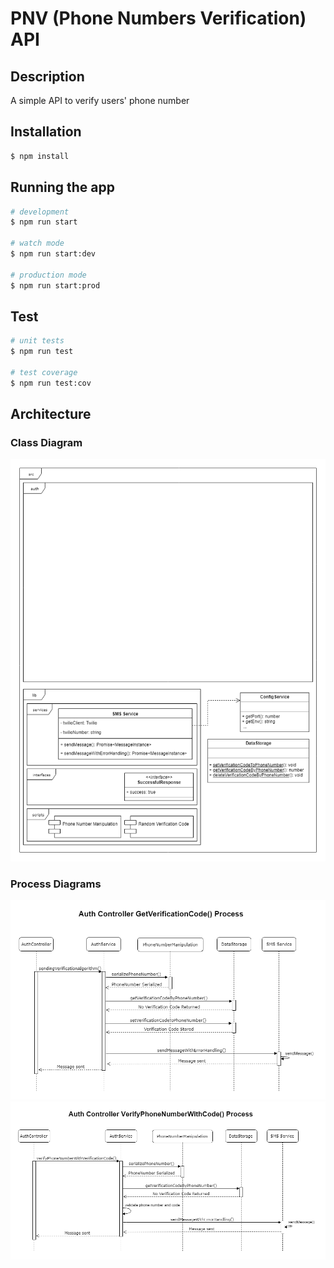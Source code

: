 # PNV (Phone Numbers Verification) API

## Description

A simple API to verify users' phone number

## Installation

```bash
$ npm install
```

## Running the app

```bash
# development
$ npm run start

# watch mode
$ npm run start:dev

# production mode
$ npm run start:prod
```

## Test

```bash
# unit tests
$ npm run test

# test coverage
$ npm run test:cov
```

## Architecture

### Class Diagram

<img src="./diagrams/classes-diagram.png" width="840" alt="Get verification code process diagram" />

### Process Diagrams

<img src="./diagrams/get-verification-code-process-diagram.png" width="840" alt="Get verification code process diagram" />

<img src="./diagrams/verify-phone-number-with-code-process-diagram.png" width="840" alt="Get verification code process diagram" />

